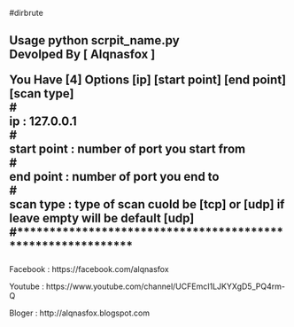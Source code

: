 #dirbrute
<h2>
Usage python scrpit_name.py <br>
Devolped By [ Alqnasfox ] <br>

You Have [4] Options [ip]  [start point] [end point] [scan type] <br>
#************************************************************<br>
ip     			 : 127.0.0.1      	<br>
#************************************************************<br>
start point     :   number of port you start from<br>
#************************************************************<br>
end point		 : number of port you end to<br>
#************************************************************<br>
scan type		 : type of scan cuold be [tcp] or [udp] if leave empty will be default [udp]<br>
#************************************************************<br>
</h2>
<p>Facebook : https://facebook.com/alqnasfox</p>
<p>Youtube   : https://www.youtube.com/channel/UCFEmcI1LJKYXgD5_PQ4rm-Q</p>
<p>Bloger      : http://alqnasfox.blogspot.com</p>